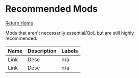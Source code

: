 # Recommended Mods
[Return Home](https://github.com/Geborgen/usefulmods)

Mods that aren't necessarily essential/QoL but are still highly recommended.

| Name  | Description | Labels |
| ------------- | ------------- | ------------ |
| Link  | Desc  | n/a |
| Link  | Desc  | n/a |
